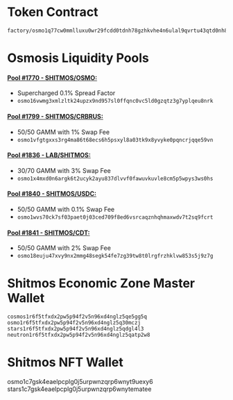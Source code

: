 # Token Contract
```
factory/osmo1q77cw0mmlluxu0wr29fcdd0tdnh78gzhkvhe4n6ulal9qvrtu43qtd0nh8/shitmos
```

# Osmosis Liquidity Pools
#### [Pool #1770 - SHITMOS/OSMO:](https://app.osmosis.zone/pool/1770)
 - Supercharged 0.1% Spread Factor
 - `osmo16vwmg3xmlzltk24upzx9nd957sl0ffqnc0vc5ld0gzqtz3g7yplqeu8nrk`

#### [Pool #1799 - SHITMOS/CRBRUS:](https://app.osmosis.zone/pool/1799)
 - 50/50 GAMM with 1% Swap Fee
 - `osmo1vfgtgxxs3rg4ma86t68ecs6h5psxyl8a03tk9x8yvyke0pqncrjqqe59vn`

#### [Pool #1836 - LAB/SHITMOS:](https://app.osmosis.zone/pool/1836)
 - 30/70 GAMM with 3% Swap Fee
 - `osmo1x4mxd0n6argk6t2ucyk2ayu837dlvvf0fawuvkuvle8cm5p5wpys3ws0hs`

#### [Pool #1840 - SHITMOS/USDC:](https://app.osmosis.zone/pool/1840)
 - 50/50 GAMM with 0.1% Swap Fee
 - `osmo1wvs70ck7sf03paet0j03ced709f8ed6vsrcaqznhqhmaxwdv7t2sq9fcrt`

#### [Pool #1841 - SHITMOS/CDT:](https://app.osmosis.zone/pool/1841)
 - 50/50 GAMM with 2% Swap Fee
 - `osmo18euju47xvy9nx2mmg48segk54fe7zg39tw8t0lrgfrzhklvw853s5j9z7g`


# Shitmos Economic Zone Master Wallet
```
cosmos1r6f5tfxdx2pw5p94f2v5n96xd4nglz5qe5gg5q
osmo1r6f5tfxdx2pw5p94f2v5n96xd4nglz5q30mczj
stars1r6f5tfxdx2pw5p94f2v5n96xd4nglz5qdgl4l3
neutron1r6f5tfxdx2pw5p94f2v5n96xd4nglz5qatp2w8
```

# Shitmos NFT Wallet
osmo1c7gsk4eaelpcplg0j5urpwnzqrp6wnyt9uexy6
stars1c7gsk4eaelpcplg0j5urpwnzqrp6wnytematee
